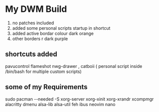 # My DWM Build

   1. no patches included
   2. added some personal scripts startup in shortcut
   3. added active bordar colour dark orange
   4. other borders r dark purple

## shortcuts added

 pavucontrol flameshot nwg-drawer , catboii ( personal script inside /bin/bash for multiple custom scripts)

## some of my Requirements
 sudo pacman --needed -S xorg-server xorg-xinit xorg-xrandr xcompmgr alacritty dmenu alsa-lib alsa-util feh ibus neovim nano

